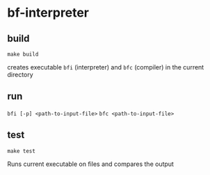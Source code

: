 # bf-interpreter

## build
`make build`

creates executable `bfi` (interpreter) and `bfc` (compiler) in the current directory

## run
`bfi [-p] <path-to-input-file>`
`bfc <path-to-input-file>`

## test
`make test`

Runs current executable on files and compares the output
